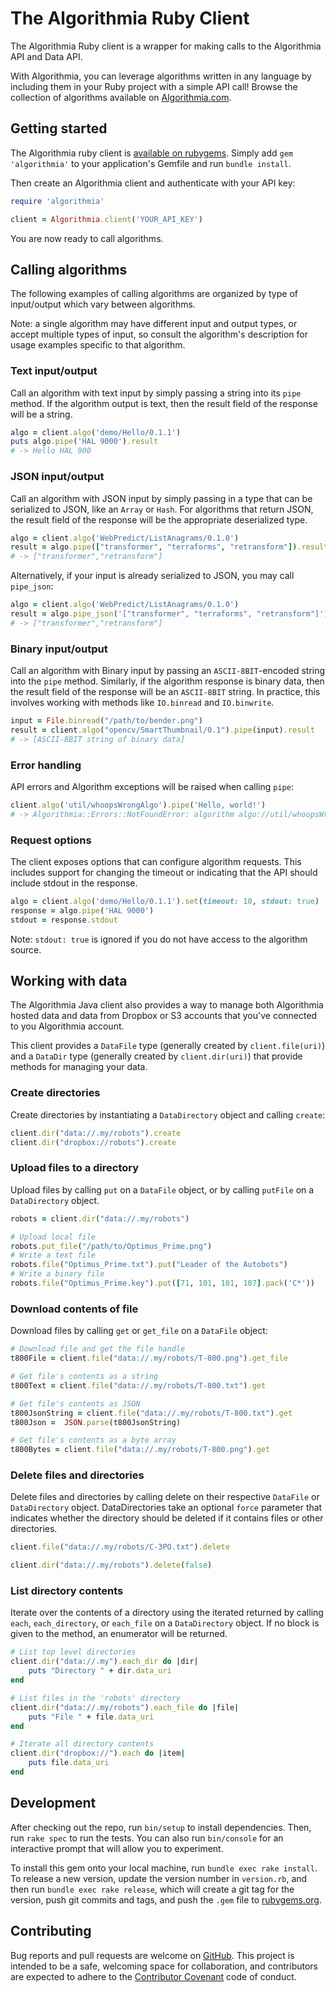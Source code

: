 # The Algorithmia Ruby Client

The Algorithmia Ruby client is a wrapper for making calls to the Algorithmia API and Data API.

With Algorithmia, you can leverage algorithms written in any language by including them in your Ruby project with a simple API call! Browse the collection of algorithms available on [Algorithmia.com](http://algorithmia.com).

## Getting started

The Algorithmia ruby client is [available on rubygems](https://rubygems.org/gems/algorithmia).
Simply add `gem 'algorithmia'` to your application's Gemfile and run `bundle install`.

Then create an Algorithmia client and authenticate with your API key:

```ruby
require 'algorithmia'

client = Algorithmia.client('YOUR_API_KEY')
```

You are now ready to call algorithms.

## Calling algorithms

The following examples of calling algorithms are organized by type of input/output which vary between algorithms.

Note: a single algorithm may have different input and output types, or accept multiple types of input,
so consult the algorithm's description for usage examples specific to that algorithm.

### Text input/output

Call an algorithm with text input by simply passing a string into its `pipe` method.
If the algorithm output is text, then the result field of the response will be a string.

```ruby
algo = client.algo('demo/Hello/0.1.1')
puts algo.pipe('HAL 9000').result
# -> Hello HAL 900
```

### JSON input/output

Call an algorithm with JSON input by simply passing in a type that can be serialized to JSON, like an `Array` or `Hash`.
For algorithms that return JSON, the result field of the response will be the appropriate deserialized type.

```ruby
algo = client.algo('WebPredict/ListAnagrams/0.1.0')
result = algo.pipe(["transformer", "terraforms", "retransform"]).result
# -> ["transformer","retransform"]
```

Alternatively, if your input is already serialized to JSON, you may call `pipe_json`:

```ruby
algo = client.algo('WebPredict/ListAnagrams/0.1.0')
result = algo.pipe_json('["transformer", "terraforms", "retransform"]').result
# -> ["transformer","retransform"]
```

### Binary input/output

Call an algorithm with Binary input by passing an `ASCII-8BIT`-encoded string into the `pipe` method.
Similarly, if the algorithm response is binary data, then the result field of the response will be an `ASCII-8BIT` string.
In practice, this involves working with methods like `IO.binread` and `IO.binwrite`.

```ruby
input = File.binread("/path/to/bender.png")
result = client.algo("opencv/SmartThumbnail/0.1").pipe(input).result
# -> [ASCII-8BIT string of binary data]
```

### Error handling

API errors and Algorithm exceptions will be raised when calling `pipe`:

```ruby
client.algo('util/whoopsWrongAlgo').pipe('Hello, world!')
# -> Algorithmia::Errors::NotFoundError: algorithm algo://util/whoopsWrongAlgo not found
```

### Request options

The client exposes options that can configure algorithm requests.
This includes support for changing the timeout or indicating that the API should include stdout in the response.

```ruby
algo = client.algo('demo/Hello/0.1.1').set(timeout: 10, stdout: true)
response = algo.pipe('HAL 9000')
stdout = response.stdout
```

Note: `stdout: true` is ignored if you do not have access to the algorithm source.


## Working with data

The Algorithmia Java client also provides a way to manage both Algorithmia hosted data
and data from Dropbox or S3 accounts that you've connected to you Algorithmia account.

This client provides a `DataFile` type (generally created by `client.file(uri)`)
and a `DataDir` type (generally created by `client.dir(uri)`) that provide methods for managing your data.

### Create directories

Create directories by instantiating a `DataDirectory` object and calling `create`:

```ruby
client.dir("data://.my/robots").create
client.dir("dropbox://robots").create
```

### Upload files to a directory

Upload files by calling `put` on a `DataFile` object, or by calling `putFile` on a `DataDirectory` object.

```ruby
robots = client.dir("data://.my/robots")

# Upload local file
robots.put_file("/path/to/Optimus_Prime.png")
# Write a text file
robots.file("Optimus_Prime.txt").put("Leader of the Autobots")
# Write a binary file
robots.file("Optimus_Prime.key").put([71, 101, 101, 107].pack('C*'))
```

### Download contents of file

Download files by calling `get` or `get_file` on a `DataFile` object:

```ruby
# Download file and get the file handle
t800File = client.file("data://.my/robots/T-800.png").get_file

# Get file's contents as a string
t800Text = client.file("data://.my/robots/T-800.txt").get

# Get file's contents as JSON
t800JsonString = client.file("data://.my/robots/T-800.txt").get
t800Json =  JSON.parse(t800JsonString)

# Get file's contents as a byte array
t800Bytes = client.file("data://.my/robots/T-800.png").get
```

### Delete files and directories

Delete files and directories by calling delete on their respective `DataFile` or `DataDirectory` object.
DataDirectories take an optional `force` parameter that indicates whether the directory should be deleted
if it contains files or other directories.

```ruby
client.file("data://.my/robots/C-3PO.txt").delete

client.dir("data://.my/robots").delete(false)
```

### List directory contents

Iterate over the contents of a directory using the iterated returned
by calling `each`, `each_directory`, or `each_file` on a `DataDirectory` object.
If no block is given to the method, an enumerator will be returned.

```ruby
# List top level directories
client.dir("data://.my").each_dir do |dir|
    puts "Directory " + dir.data_uri
end

# List files in the 'robots' directory
client.dir("data://.my/robots").each_file do |file|
    puts "File " + file.data_uri
end

# Iterate all directory contents
client.dir("dropbox://").each do |item|
    puts file.data_uri
end
```

## Development

After checking out the repo, run `bin/setup` to install dependencies. Then, run `rake spec` to run the tests. You can also run `bin/console` for an interactive prompt that will allow you to experiment.

To install this gem onto your local machine, run `bundle exec rake install`. To release a new version, update the version number in `version.rb`, and then run `bundle exec rake release`, which will create a git tag for the version, push git commits and tags, and push the `.gem` file to [rubygems.org](https://rubygems.org).

## Contributing

Bug reports and pull requests are welcome on [GitHub](https://github.com/algorithmiaio/algorithmia-ruby). This project is intended to be a safe, welcoming space for collaboration, and contributors are expected to adhere to the [Contributor Covenant](http://contributor-covenant.org) code of conduct.

